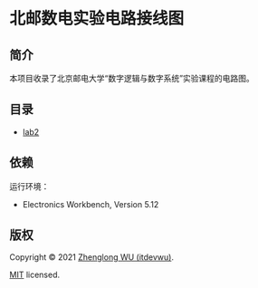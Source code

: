 # 北邮数电实验电路接线图

## 简介

本项目收录了北京邮电大学“数字逻辑与数字系统”实验课程的电路图。

## 目录

- [lab2](/lab2/)

## 依赖

运行环境：

- Electronics Workbench, Version 5.12

## 版权

Copyright © 2021 [Zhenglong WU (itdevwu)](https://www.itdevwu.com).

[MIT](./LICENSE) licensed.